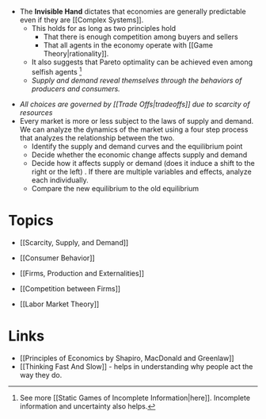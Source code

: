 * The **Invisible Hand** dictates that economies are generally predictable even if they are [[Complex Systems]]. 
	* This holds for as long as two principles hold 
		* That there is enough competition among buyers and sellers 
		* That all agents in the economy operate with [[Game Theory|rationality]]. 
	* It also suggests that Pareto optimality can be achieved even among selfish agents [^opp_2]
	* *Supply and demand reveal themselves through the behaviors of producers and consumers.*

[^opp_2]: See more [[Static Games of Incomplete Information|here]]. Incomplete information and uncertainty also helps. 

* *All choices are governed by [[Trade Offs|tradeoffs]] due to scarcity of resources*
* Every market is more or less subject to the laws of supply and demand. We can analyze the dynamics of the market using a four step process that analyzes the relationship between the two. 
	* Identify the supply and demand curves and the equilibrium point
	* Decide whether the economic change affects supply and demand 
	* Decide how it affects supply or demand (does it induce a shift to the right or the left) . If there are multiple variables and effects, analyze each individually. 
	* Compare the new equilibrium to the old equilibrium
# Topics 
* [[Scarcity, Supply, and Demand]]
* [[Consumer Behavior]]

* [[Firms, Production and Externalities]]
* [[Competition between Firms]]
* [[Labor Market Theory]]

# Links  
* [[Principles of Economics by Shapiro, MacDonald and Greenlaw]]
* [[Thinking Fast And Slow]]  - helps in understanding why people act the way they do. 